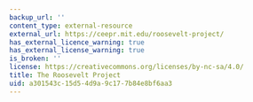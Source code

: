 ```yaml
---
backup_url: ''
content_type: external-resource
external_url: https://ceepr.mit.edu/roosevelt-project/
has_external_licence_warning: true
has_external_license_warning: true
is_broken: ''
license: https://creativecommons.org/licenses/by-nc-sa/4.0/
title: The Roosevelt Project
uid: a301543c-15d5-4d9a-9c17-7b84e8bf6aa3
---
```

